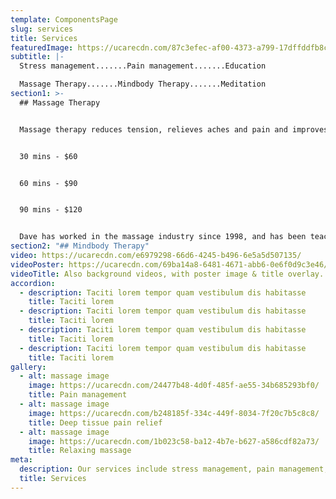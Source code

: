 ```yaml
---
template: ComponentsPage
slug: services
title: Services
featuredImage: https://ucarecdn.com/87c3efec-af00-4373-a799-17dffddfb8cc/
subtitle: |-
  Stress management.......Pain management.......Education

  Massage Therapy.......Mindbody Therapy.......Meditation
section1: >-
  ## Massage Therapy


  Massage therapy reduces tension, relieves aches and pain and improves psychological wellbeing among other things.


  30 mins - $60


  60 mins - $90


  90 mins - $120


  Dave has worked in the massage industry since 1998, and has been teaching massage therapy at Otago Polytechnic since 2006.
section2: "## Mindbody Therapy"
video: https://ucarecdn.com/e6979298-66d6-4245-b496-6e5a5d507135/
videoPoster: https://ucarecdn.com/69ba14a8-6481-4671-abb6-0e6f0d9c3e46/
videoTitle: Also background videos, with poster image & title overlay.
accordion:
  - description: Taciti lorem tempor quam vestibulum dis habitasse
    title: Taciti lorem
  - description: Taciti lorem tempor quam vestibulum dis habitasse
    title: Taciti lorem
  - description: Taciti lorem tempor quam vestibulum dis habitasse
    title: Taciti lorem
  - description: Taciti lorem tempor quam vestibulum dis habitasse
    title: Taciti lorem
gallery:
  - alt: massage image
    image: https://ucarecdn.com/24477b48-4d0f-485f-ae55-34b685293bf0/
    title: Pain management
  - alt: massage image
    image: https://ucarecdn.com/b248185f-334c-449f-8034-7f20c7b5c8c8/
    title: Deep tissue pain relief
  - alt: massage image
    image: https://ucarecdn.com/1b023c58-ba12-4b7e-b627-a586cdf82a73/
    title: Relaxing massage
meta:
  description: Our services include stress management, pain management, education, massage therapy, mind-body therapy, meditation.
  title: Services
---
```

